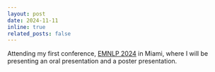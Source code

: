 ```yaml
---
layout: post
date: 2024-11-11
inline: true
related_posts: false
---
```


Attending my first conference, [EMNLP 2024](https://2024.emnlp.org/) in Miami, where I will be presenting an oral presentation and a poster presentation.
